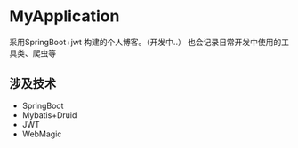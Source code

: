 # MyApplication
采用SpringBoot+jwt 构建的个人博客。（开发中..）
也会记录日常开发中使用的工具类、爬虫等
## 涉及技术
- SpringBoot
- Mybatis+Druid
- JWT
- WebMagic
